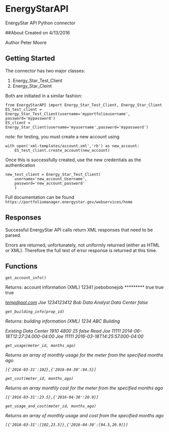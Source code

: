 # EnergyStarAPI
EnergyStar API Python connector

##About
Created on 4/13/2016

Author Peter Moore

## Getting Started
The connector has two major classes:

1. Energy_Star_Test_Client
2. Energy_Star_Cleint

Both are initiated in a similar fashion:

	from EnergyStarAPI import Energy_Star_Test_Client, Energy_Star_Client
	ES_test_client = Energy_Star_Test_Client(username='myportfoliousername', password='mypassword')
	ES_client = Energy_Star_Client(username='myusername',password='mypassword')

_note:_ for testing, you must create a new account using
	
	with open('xml-templates/account.xml','rb') as new_account:
		ES_test_client.create_account(new_account)

Once this is successfully created, use the new credentials as the authentication

	new_test_client = Energy_Star_Test_Client(
		username='new_account_Username',
		password='new_account_password'
		)

Full documentation can be found `https://portfoliomanager.energystar.gov/webservices/home`

## Responses

Successful EnergyStar API calls return XML responses that need to be parsed.

Errors are returned, unfortunately, not uniformly returned (either as HTML or XML). Therefore the full text of error response is returned at this time.

## Functions

	get_account_info()

Returns: account information (XML)
	<?xml version="1.0" encoding="UTF-8" standalone="yes"?>
	<account>
		<id>12341</id>
		<username>joebobonejob</username>
		<password>*********</password>
		<webserviceUser>true</webserviceUser>
		<searchable>true</searchable>
		<includeTestPropertiesInGraphics>true</includeTestPropertiesInGraphics>
		<contact>
			<address address1="2412 First St" address2="Apt 222" city="St Petersburg" state="FL" postalCode="61234" country="US"/>
			<email>temp@aol.com</email>
			<firstName>Joe</firstName>
			<phone>1234123412</phone>
			<lastName>Bob</lastName>
			<jobTitle>Data Analyst</jobTitle>
		</contact>
		<organization name="FirstAnalytics">
			<primaryBusiness>Data Center</primaryBusiness>
			<energyStarPartner>false</energyStarPartner>
		</organization>
		<securityAnswers/>
	</account>

	get_building_info(prop_id)

Returns: building information (XML)
	<?xml version="1.0" encoding="UTF-8" standalone="yes"?>
	<building>
		<name>1234 ABC Building</name>
		<address address1="1234 ABC St." city="Newark" state="NJ" postalCode="09231" county="Newark" country="US"/>
		<constructionStatus>Existing</constructionStatus>
		<primaryFunction>Data Center</primaryFunction>
		<yearBuilt>1910</yearBuilt>
		<grossFloorArea units="Square Feet" temporary="false" default="N/A"><value>4800</value></grossFloorArea>
		<occupancyPercentage>25</occupancyPercentage>
		<isFederalProperty>false</isFederalProperty>
		<accessLevel>Read</accessLevel>
		<audit>
			<createdBy>Joe</createdBy>
			<createdByAccountId>11111</createdByAccountId>
			<createdDate>2014-06-18T12:27:24.000-04:00</createdDate>
			<lastUpdatedBy>Joe</lastUpdatedBy>
			<lastUpdatedByAccountId>11111</lastUpdatedByAccountId>
			<lastUpdatedDate>2016-03-18T14:25:57.000-04:00</lastUpdatedDate>
		</audit>
	</building>

	get_usage(meter_id, months_ago)

Returns an array of monthly usage for the meter from the specified months ago

	[{'2016-03-31':102},{'2016-04-30':94.5}]

	get_cost(meter_id, months_ago)

Returns an array monthly cost for the meter from the specified months ago
	
	[{'2016-03-31':23.5},{'2016-04-30':20.9}]

	get_usage_and_cost(meter_id, months_ago)

Returns an array of monthly usage and cost from the specified months ago

	[{'2016-03-31':[102,23.5]},{'2016-04-30':[94.5,20.9]}]